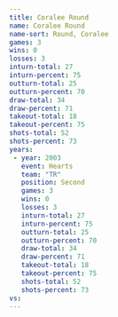 ```yaml
---
title: Coralee Round
name: Coralee Round
name-sort: Round, Coralee
games: 3
wins: 0
losses: 3
inturn-total: 27
inturn-percent: 75
outturn-total: 25
outturn-percent: 70
draw-total: 34
draw-percent: 71
takeout-total: 18
takeout-percent: 75
shots-total: 52
shots-percent: 73
years:
 - year: 2003
   event: Hearts
   team: "TR"
   position: Second
   games: 3
   wins: 0
   losses: 3
   inturn-total: 27
   inturn-percent: 75
   outturn-total: 25
   outturn-percent: 70
   draw-total: 34
   draw-percent: 71
   takeout-total: 18
   takeout-percent: 75
   shots-total: 52
   shots-percent: 73
vs:
---
```

